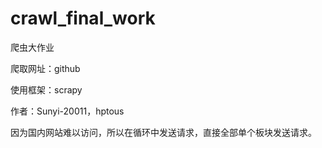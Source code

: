 # crawl_final_work
爬虫大作业

爬取网址：github

使用框架：scrapy

作者：Sunyi-20011，hptous

因为国内网站难以访问，所以在循环中发送请求，直接全部单个板块发送请求。
